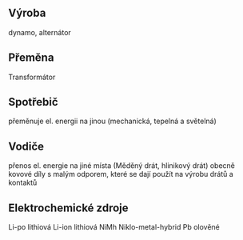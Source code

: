 ## Výroba
dynamo, alternátor

## Přeměna 
Transformátor

## Spotřebič
přeměnuje el. energii na jinou (mechanická, tepelná a světelná)

## Vodiče
přenos el. energie na jiné místa (Měděný drát, hlinikový drát)
obecně kovové díly s malým odporem, které se dají použít na výrobu drátů a kontaktů

## Elektrochemické zdroje
Li-po lithiová
Li-ion lithiová
NiMh Niklo-metal-hybrid
Pb olověné

